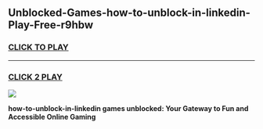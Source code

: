 
## Unblocked-Games-how-to-unblock-in-linkedin-Play-Free-r9hbw
<h3>
<a href="https://premium76.site?title=how-to-unblock-in-linkedin&ref=20M">CLICK TO PLAY</a></h3>
<hr>

<h3>
<a href="https://premium76.site?title=how-to-unblock-in-linkedin&ref=20M">CLICK 2 PLAY</a>
  
</h3>

<a href="https://premium76.site?title=how-to-unblock-in-linkedin&ref=19M"><img src="https://clearcache.store/games.png"></a>


**how-to-unblock-in-linkedin games unblocked: Your Gateway to Fun and Accessible Online Gaming**
